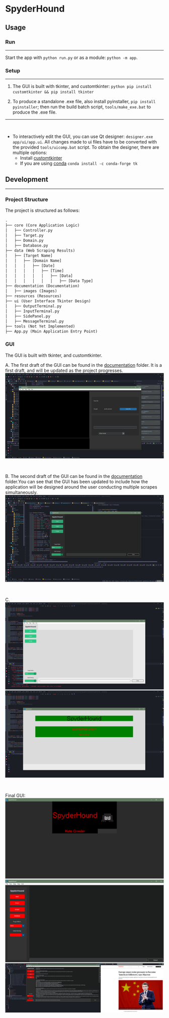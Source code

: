 # SpyderHound

## Usage

### Run
<hr>

Start the app with `python run.py` or as a module: `python -m app`.

### Setup
<hr>

1. The GUI is built with tkinter, and customtkinter: `python pip install customtkinter && pip install tkinter`

2. To produce a standalone .exe file, also install pyinstaller, `pip install pyinstaller`; then run the build batch script, `tools/make_exe.bat` to produce the .exe file.


<hr>
<br>

* To interactively edit the GUI, you can use Qt designer: `designer.exe app/ui/app.ui`. All changes made to ui files have to be converted with the provided `tools/uicomp.bat` script. To obtain the
  designer, there are multiple options:
    * Install [customtkinter](https://github.com/TomSchimansky/CustomTkinter)
    * If you are using [conda](https://docs.conda.io/en/latest/) `conda install -c conda-forge tk`



## Development
<hr>

### Project Structure

The project is structured as follows:

```
.
├── core (Core Application Logic)
│   ├── Controller.py
│   ├── Target.py
│   ├── Domain.py
│   ├── Database.py
├── data (Web Scraping Results)
│   ├── [Target Name]
│   │   ├── [Domain Name]
│   │   │   ├── [Date]
│   │   │   │   ├── [Time]
│   │   │   │   │   ├── [Data]
│   │   │   │   │   │   ├── [Data Type]
├── documentation (Documentation)
│   ├── images (Images)
├── resources (Resources)
├── ui (User Interface Tkinter Design)
│   ├── OutputTerminal.py
│   ├── InputTerminal.py
│   ├── SidePanel.py
│   ├── MessageTerminal.py
├── tools (Not Yet Implemented)
├── App.py (Main Application Entry Point)

```




### GUI

The GUI is built with tkinter, and customtkinter.

A. The first draft of the GUI can be found in the [documentation](./documentation) folder. It is a first draft, and will be updated as the project progresses.
![A first-take outline of how the GUI should look.](./documentation/images/Interface_First_Draft.PNG "First Draft")

<br>

B. The second draft of the GUI can be found in the [documentation](./documentation) folder.You can see that the GUI has been updated to include how the application will be designed around the user conducting multiple scrapes simultaneously.
![A more developed outline of how the GUI should look.](./documentation/images/Interface_Second_Draft.PNG "Second Draft")

<br>

C. 
    ![Light Mode](./documentation/images/Interface_Second_Draft_Light.PNG "Light Mode") 
    ![Splash Screen](./documentation/images/Splash_First_Draft.PNG "Splash Screen") 

<br>

Final GUI:
![Final GUI](./documentation/images/Final_Draft_Splash.PNG "Final Splash Screen")
![Final GUI](./documentation/images/Final_Draft_Layout.PNG "Final GUI Layout")
![Final GUI](./documentation/images/Scrape_Results_Example.PNG "Final GUI Layout")



